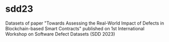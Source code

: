 # sdd23
Datasets of paper "Towards Assessing the Real-World Impact of Defects in Blockchain-based Smart Contracts" published on 1st International Workshop on Software Defect Datasets (SDD 2023)
